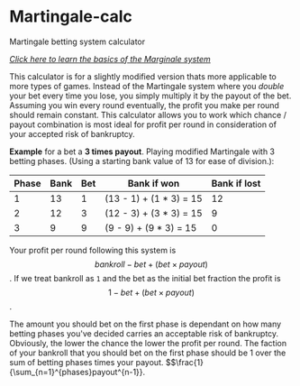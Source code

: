 # Martingale-calc
Martingale betting system calculator

*[Click here to learn the basics of the Marginale system](https://en.wikipedia.org/wiki/Martingale_(betting_system))*

This calculator is for a slightly modified version thats more applicable to more types of games. Instead of the Martingale system where you *double* your bet every time you lose, you simply multiply it by the payout of the bet. Assuming you win every round eventually, the profit you make per round should remain constant. This calculator allows you to work which chance / payout combination is most ideal for profit per round in consideration of your accepted risk of bankruptcy.

**Example** for a bet a **3 times payout**. Playing modified Martingale with 3 betting phases.
(Using a starting bank value of 13 for ease of division.):

| Phase | Bank | Bet | Bank if won             | Bank if lost |
| ----- | ---- | --- | ----------------------- | ------------ |
| 1     | 13   | 1   | (13 - 1) + (1 * 3) = 15 | 12           |
| 2     | 12   | 3   | (12 - 3) + (3 * 3) = 15 | 9            |
| 3     | 9    | 9   | (9 - 9) + (9 * 3) = 15  | 0            |

Your profit per round following this system is $$bankroll - bet + (bet\times payout)$$. If we treat bankroll as `1` and the bet as the initial bet fraction the profit is $$1 - bet + (bet\times payout)$$.

The amount you should bet on the first phase is dependant on how many betting phases you've decided carries an acceptable risk of bankruptcy. Obviously, the lower the chance the lower the profit per round. The faction of your bankroll that you should bet on the first phase should be 1 over the sum of betting phases times your payout. $$\frac{1}{\sum_{n=1}^{phases}payout^{n-1}}.
